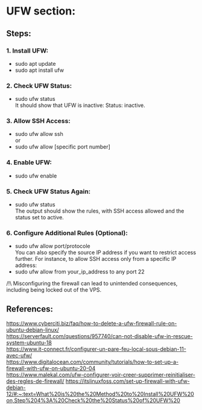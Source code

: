 # UFW section:

## Steps:
### 1. Install UFW:
* sudo apt update  
* sudo apt install ufw  
### 2. Check UFW Status:
* sudo ufw status  
It should show that UFW is inactive: Status: inactive.  
### 3. Allow SSH Access:
* sudo ufw allow ssh  
or  
* sudo ufw allow [specific port number]  
### 4. Enable UFW:
* sudo ufw enable  
### 5. Check UFW Status Again:
* sudo ufw status  
The output should show the rules, with SSH access allowed and the status set to active.  
### 6. Configure Additional Rules (Optional):
* sudo ufw allow port/protocole  
You can also specify the source IP address if you want to restrict access further. For instance, to allow SSH access only from a specific IP address:
* sudo ufw allow from your_ip_address to any port 22
  
/!\ Misconfiguring the firewall can lead to unintended consequences, including being locked out of the VPS.  
## References:
<https://www.cyberciti.biz/faq/how-to-delete-a-ufw-firewall-rule-on-ubuntu-debian-linux/>  
<https://serverfault.com/questions/957740/can-not-disable-ufw-in-rescue-system-ubuntu-18>  
<https://www.it-connect.fr/configurer-un-pare-feu-local-sous-debian-11-avec-ufw/>  
<https://www.digitalocean.com/community/tutorials/how-to-set-up-a-firewall-with-ufw-on-ubuntu-20-04>  
<https://www.malekal.com/ufw-configurer-voir-creer-supprimer-reinitialiser-des-regles-de-firewall/>
<https://itslinuxfoss.com/set-up-firewall-with-ufw-debian-12/#:~:text=What%20is%20the%20Method%20to%20Install%20UFW%20on,Step%204%3A%20Check%20the%20Status%20of%20UFW%20>
